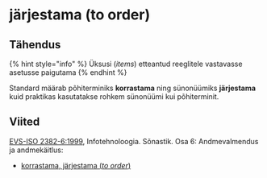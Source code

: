 # järjestama \(to order\)

## Tähendus

{% hint style="info" %}
Üksusi \(_items_\) etteantud reeglitele vastavasse asetusse paigutama
{% endhint %}

Standard määrab põhiterminiks **korrastama** ning sünonüümiks **järjestama** kuid praktikas kasutatakse rohkem sünonüümi kui põhiterminit.

## Viited

[EVS-ISO 2382-6:1999](https://www.evs.ee/et/evs-iso-2382-6-1999), Infotehnoloogia. Sõnastik. Osa 6: Andmevalmendus ja andmekäitlus:

* [korrastama, järjestama \(_to order_\)](http://www.eki.ee/dict/its/index.cgi?Q=D0A7025A-6C03-1014-88DC-FC5F0DBED45A&F=GUID&C01=1&C02=0&C10=1)

